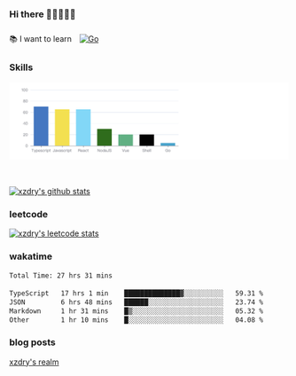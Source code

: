 ### Hi there 👋👋👋👋👋

 :books: I want to learn <a href="https://go.dev/" target="_blank"><img style="margin: 10px" src="https://profilinator.rishav.dev/skills-assets/go-original.svg" alt="Go" height="50" /></a>  

### Skills
![](img/2022-09-05-22-04-20.png)

<br />

[![xzdry's github stats](https://github-readme-stats.vercel.app/api?username=xzdry&count_private=true&show_icons=true&theme=vue)](https://github.com/xzdry)

### leetcode
[![xzdry's leetcode stats](https://leetcard.jacoblin.cool/xzdry-2?theme=light&font=Anek%20Kannada&site=cn)](https://leetcode.cn/u/xzdry-2/)

### wakatime
<!--START_SECTION:waka-->

```text
Total Time: 27 hrs 31 mins

TypeScript   17 hrs 1 min    ██████████████▓░░░░░░░░░░   59.31 %
JSON         6 hrs 48 mins   ██████░░░░░░░░░░░░░░░░░░░   23.74 %
Markdown     1 hr 31 mins    █▒░░░░░░░░░░░░░░░░░░░░░░░   05.32 %
Other        1 hr 10 mins    █░░░░░░░░░░░░░░░░░░░░░░░░   04.08 %
```

<!--END_SECTION:waka-->

### blog posts
[xzdry's realm](https://www.justdry.net/)
